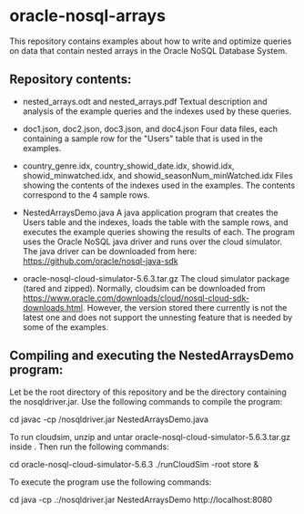 # oracle-nosql-arrays

This repository contains examples about how to write and optimize queries
on data that contain nested arrays in the Oracle NoSQL Database System.

Repository contents:
--------------------

- nested_arrays.odt and nested_arrays.pdf
  Textual description and analysis of the example queries and the indexes
  used by these queries.

- doc1.json, doc2.json, doc3.json, and doc4.json
  Four data files, each containing a sample row for the "Users" table that is
  used in the examples.

- country_genre.idx, country_showid_date.idx, showid.idx, showid_minwatched.idx,
  and showid_seasonNum_minWatched.idx
  Files showing the contents of the indexes used in the examples. The contents
  correspond to the 4 sample rows.

- NestedArraysDemo.java
  A java application program that creates the Users table and the indexes, loads
  the table with the sample rows, and executes the example queries showing the
  results of each. The program uses the Oracle NoSQL java driver and runs over
  the cloud simulator. The java driver can be downloaded from here:
  https://github.com/oracle/nosql-java-sdk

- oracle-nosql-cloud-simulator-5.6.3.tar.gz
  The cloud simulator package (tared and zipped). Normally, cloudsim can be
  downloaded from https://www.oracle.com/downloads/cloud/nosql-cloud-sdk-downloads.html.
  However, the version stored there currently is not the latest one and does
  not support the unnesting feature that is needed by some of the examples.


Compiling and executing the NestedArraysDemo program:
-----------------------------------------------------

Let <root-dir> be the root directory of this repository and <driver-dir> be the
directory containing the nosqldriver.jar. Use the following commands to compile
the program:

cd <root-dir>
javac -cp <driver-dir>/nosqldriver.jar NestedArraysDemo.java

To run cloudsim, unzip and untar oracle-nosql-cloud-simulator-5.6.3.tar.gz
inside <root-dir>. Then run the following commands:

cd oracle-nosql-cloud-simulator-5.6.3
./runCloudSim -root store &

To execute the program use the following commands:

cd <root-dir>
java -cp .:<driver-dir>/nosqldriver.jar NestedArraysDemo http://localhost:8080


